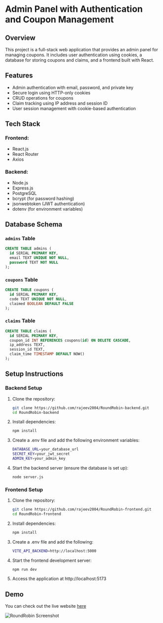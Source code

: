 # Admin Panel with Authentication and Coupon Management

## Overview
This project is a full-stack web application that provides an admin panel for managing coupons. It includes user authentication using cookies, a database for storing coupons and claims, and a frontend built with React.

## Features
- Admin authentication with email, password, and private key
- Secure login using HTTP-only cookies
- CRUD operations for coupons
- Claim tracking using IP address and session ID
- User session management with cookie-based authentication

## Tech Stack
### Frontend:
- React.js
- React Router
- Axios

### Backend:
- Node.js
- Express.js
- PostgreSQL
- bcrypt (for password hashing)
- jsonwebtoken (JWT authentication)
- dotenv (for environment variables)

## Database Schema

### `admins` Table
```sql
CREATE TABLE admins (
  id SERIAL PRIMARY KEY,
  email TEXT UNIQUE NOT NULL,
  password TEXT NOT NULL
);
```

### `coupons` Table
```sql
CREATE TABLE coupons (
  id SERIAL PRIMARY KEY,
  code TEXT UNIQUE NOT NULL,
  claimed BOOLEAN DEFAULT FALSE
);
```

### `claims` Table
```sql
CREATE TABLE claims (
  id SERIAL PRIMARY KEY,
  coupon_id INT REFERENCES coupons(id) ON DELETE CASCADE,
  ip_address TEXT,
  session_id TEXT,
  claim_time TIMESTAMP DEFAULT NOW()
);
```

## Setup Instructions

### **Backend Setup**
1. Clone the repository:
   ```bash
   git clone https://github.com/rajeev2004/RoundRobin-backend.git
   cd RoundRobin-backend

2. Install dependencies:
   ```bash
   npm install

3. Create a .env file and add the following environment variables: 
    ```bash
    DATABASE_URL=your_database_url
    SECRET_KEY=your_jwt_secret
    ADMIN_KEY=your_admin_key

4. Start the backend server (ensure the database is set up):
    ```bash
    node server.js

### **Frontend Setup**
1. Clone the repository:
   ```bash
   git clone https://github.com/rajeev2004/RoundRobin-frontend.git
   cd RoundRobin-frontend

2. Install dependencies:
    ```bash
    npm install

3. Create a .env file and add the following:
    ```bash
    VITE_API_BACKEND=http://localhost:5000

4. Start the frontend development server:
    ```bash
    npm run dev

5. Access the application at http://localhost:5173

## Demo

You can check out the live website [here](https://rajeev2004.github.io/RoundRobin-frontend/)

![RoundRobin Screenshot](https://raw.githubusercontent.com/rajeev2004/RoundRobin-frontend/refs/heads/main/src/assets/screenshot.png?raw=true)